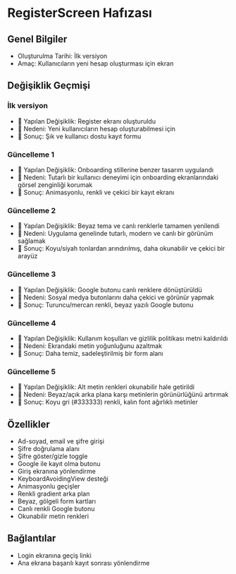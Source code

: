 # RegisterScreen Hafızası

## Genel Bilgiler
- Oluşturulma Tarihi: İlk versiyon
- Amaç: Kullanıcıların yeni hesap oluşturması için ekran

## Değişiklik Geçmişi
### İlk versiyon
- 🔄 Yapılan Değişiklik: Register ekranı oluşturuldu
- 📝 Nedeni: Yeni kullanıcıların hesap oluşturabilmesi için
- 🎯 Sonuç: Şık ve kullanıcı dostu kayıt formu

### Güncelleme 1
- 🔄 Yapılan Değişiklik: Onboarding stillerine benzer tasarım uygulandı
- 📝 Nedeni: Tutarlı bir kullanıcı deneyimi için onboarding ekranlarındaki görsel zenginliği korumak
- 🎯 Sonuç: Animasyonlu, renkli ve çekici bir kayıt ekranı

### Güncelleme 2
- 🔄 Yapılan Değişiklik: Beyaz tema ve canlı renklerle tamamen yenilendi
- 📝 Nedeni: Uygulama genelinde tutarlı, modern ve canlı bir görünüm sağlamak
- 🎯 Sonuç: Koyu/siyah tonlardan arındırılmış, daha okunabilir ve çekici bir arayüz

### Güncelleme 3
- 🔄 Yapılan Değişiklik: Google butonu canlı renklere dönüştürüldü
- 📝 Nedeni: Sosyal medya butonlarını daha çekici ve görünür yapmak
- 🎯 Sonuç: Turuncu/mercan renkli, beyaz yazılı Google butonu

### Güncelleme 4
- 🔄 Yapılan Değişiklik: Kullanım koşulları ve gizlilik politikası metni kaldırıldı
- 📝 Nedeni: Ekrandaki metin yoğunluğunu azaltmak
- 🎯 Sonuç: Daha temiz, sadeleştirilmiş bir form alanı

### Güncelleme 5
- 🔄 Yapılan Değişiklik: Alt metin renkleri okunabilir hale getirildi
- 📝 Nedeni: Beyaz/açık arka plana karşı metinlerin görünürlüğünü artırmak
- 🎯 Sonuç: Koyu gri (#333333) renkli, kalın font ağırlıklı metinler

## Özellikler
- Ad-soyad, email ve şifre girişi
- Şifre doğrulama alanı
- Şifre göster/gizle toggle
- Google ile kayıt olma butonu
- Giriş ekranına yönlendirme
- KeyboardAvoidingView desteği
- Animasyonlu geçişler
- Renkli gradient arka plan
- Beyaz, gölgeli form kartları 
- Canlı renkli Google butonu
- Okunabilir metin renkleri

## Bağlantılar
- Login ekranına geçiş linki
- Ana ekrana başarılı kayıt sonrası yönlendirme 